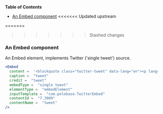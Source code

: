 <!-- START doctoc generated TOC please keep comment here to allow auto update -->
<!-- DON'T EDIT THIS SECTION, INSTEAD RE-RUN doctoc TO UPDATE -->
**Table of Contents**

- [An Embed component](#an-embed-component)
<<<<<<< Updated upstream

=======
>>>>>>> Stashed changes
<!-- END doctoc generated TOC please keep comment here to allow auto update -->

### An Embed component

An Embed element, implements Twitter ('single tweet') source.

```jsx
<Embed
  content =  '<blockquote class="twitter-tweet" data-lang="en"><p lang="en" dir="ltr"><a href="https://twitter.com/hashtag/Netflix?src=hash">#Netflix</a>&#39;s <a href="https://twitter.com/hashtag/BoJackHorseman?src=hash">#BoJackHorseman</a> finally has a season 4 premiere date <a href="https://t.co/xt08ol2mN2">https://t.co/xt08ol2mN2</a> <a href="https://t.co/IYI8pq05rc">pic.twitter.com/IYI8pq05rc</a></p>&mdash; UPROXX (@UPROXX) <a href="https://twitter.com/UPROXX/status/884416188280864768">July 10, 2017</a></blockquote>'
  caption =  "tweet"
  credit =  "tweet"
  embedType =  "single tweet"
  elementType =  "embedElement"
  inputTemplate =  "com.polobase.TwitterEmbed"
  contentId =  "7.3909"
  contentName =  "tweet"
/>
```
